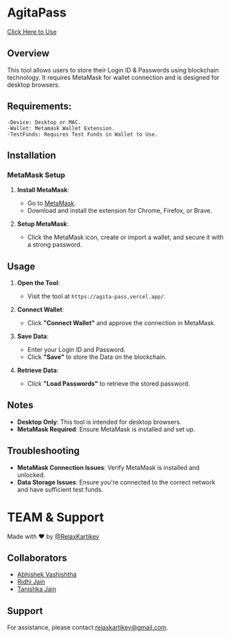 # AgitaPass
[Click Here to Use](https://agita-pass.vercel.app/)

## Overview

This tool allows users to store their Login ID & Passwords using blockchain technology. It requires MetaMask for wallet connection and is designed for desktop browsers.

## Requirements:
    -Device: Desktop or MAC.
    -Wallet: Metamask Wallet Extension.
    -TestFunds: Requires Test Funds in Wallet to Use.


## Installation

### MetaMask Setup

1. **Install MetaMask**:
   - Go to [MetaMask](https://metamask.io/).
   - Download and install the extension for Chrome, Firefox, or Brave.

2. **Setup MetaMask**:
   - Click the MetaMask icon, create or import a wallet, and secure it with a strong password.

## Usage

1. **Open the Tool**:
   - Visit the tool at `https://agita-pass.vercel.app/`.

2. **Connect Wallet**:
   - Click **"Connect Wallet"** and approve the connection in MetaMask.

3. **Save Data**:
   - Enter your Login ID and Password.
   - Click **"Save"** to store the Data on the blockchain.

4. **Retrieve Data**:
   - Click **"Load Passwords"** to retrieve the stored password.

## Notes

- **Desktop Only**: This tool is intended for desktop browsers.
- **MetaMask Required**: Ensure MetaMask is installed and set up.

## Troubleshooting

- **MetaMask Connection Issues**: Verify MetaMask is installed and unlocked.
- **Data Storage Issues**: Ensure you're connected to the correct network and have sufficient test funds.

# TEAM & Support

Made with ❤️ by [@RelaxKartikey](https://github.com/relaxkartikey)

## Collaborators
- [Abhishek Vashishtha](https://github.com/Abhishek3ad)
- [Ridhi Jain](https://github.com/pRidhiJain)
- [Tanishka Jain](https://github.com/tanishkajain081)

## Support

For assistance, please contact [relaxkartikey@gmail.com](mailto:relaxkartikey@gmail.com).

